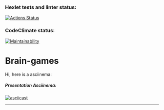 ### Hexlet tests and linter status:
[![Actions Status](https://github.com/Sbelkos/frontend-project-44/workflows/hexlet-check/badge.svg)](https://github.com/Sbelkos/frontend-project-44/actions)

### CodeClimate status:
[![Maintainability](https://api.codeclimate.com/v1/badges/6d0a392932e78a296ca0/maintainability)](https://codeclimate.com/github/Sbelkos/frontend-project-44/maintainability)

# Brain-games
Hi, here is a asciinema:

##### Presentation Asciinema:
[![asciicast](https://asciinema.org/a/Tgh8YRYp1Qtz6oCWhQyLhrQwc)](https://asciinema.org/a/Tgh8YRYp1Qtz6oCWhQyLhrQwc)
***

